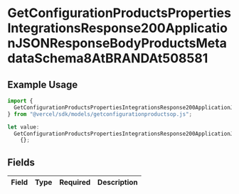 # GetConfigurationProductsPropertiesIntegrationsResponse200ApplicationJSONResponseBodyProductsMetadataSchema8AtBRANDAt508581

## Example Usage

```typescript
import {
  GetConfigurationProductsPropertiesIntegrationsResponse200ApplicationJSONResponseBodyProductsMetadataSchema8AtBRANDAt508581,
} from "@vercel/sdk/models/getconfigurationproductsop.js";

let value:
  GetConfigurationProductsPropertiesIntegrationsResponse200ApplicationJSONResponseBodyProductsMetadataSchema8AtBRANDAt508581 =
    {};
```

## Fields

| Field       | Type        | Required    | Description |
| ----------- | ----------- | ----------- | ----------- |